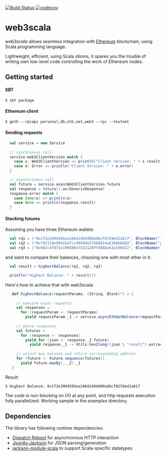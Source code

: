 [![Build Status](https://travis-ci.org/web3scala/web3scala.svg?branch=master)](https://travis-ci.org/web3scala/web3scala)
[![codecov](https://codecov.io/gh/web3scala/web3scala/branch/master/graph/badge.svg)](https://codecov.io/gh/web3scala/web3scala)

# web3scala
_web3scala_ allows seamless integration with [Ethereum](https://www.ethereum.org) blockchain, using Scala programming 
language.

Lightweight, efficient, using Scala idioms, it spares you the trouble of writing own low-level code controlling the 
work of Ethereum nodes.  


## Getting started

#### SBT

    $ sbt package

#### Ethereum client

    $ geth --rpcapi personal,db,eth,net,web3 --rpc --testnet

#### Sending requests

```scala
  val service = new Service
  
  // synchronous call
  service.web3ClientVersion match {
    case s: Web3ClientVersion => println("Client Version: " + s.result)
    case e: Error => println("Client Version: " + e.error)
  }

  // asynchronous call
  val future = service.asyncWeb3ClientVersion.future
  val response = future().as[GenericResponse]
  response.error match {
    case Some(e) => println(e)
    case None => println(response.result)
  }
```

#### Stacking futures

Assuming you have three Ethereum wallets:

```scala
  val rq1 = ("0x1f2e3994505ea24642d94d00a4bcf0159ed1a617", BlockName("latest"))
  val rq2 = ("0xf9C510e90bCb47cc49549e57b80814aE3A8bb683", BlockName("pending"))
  val rq3 = ("0x902c4fD71e196E86e7C82126Ff88ADa63a590d22", BlockNumber(1559297))
```

and want to compare their balances, choosing one with most ether in it:

```scala
  val result = highestBalance(rq1, rq2, rq3)

  println("Highest Balance: " + result())
```

Here's how to achieve that with web3scala:

```scala
   def highestBalance(requestParams: (String, Block)*) = {
     
     // execute async requests
     val responses =
       for (requestParam <- requestParams)
         yield requestParam._1 -> service.asyncEthGetBalance(requestParam._1, requestParam._2)
 
     // parse responses
     val futures =
       for (response <- responses)
         yield for (json <- response._2.future)
           yield response._1 -> Utils.hex2long((json \ "result").extract[String])
 
     // select max balance and return corresponding address
     for (future <- Future.sequence(futures))
       yield future.maxBy(_._2)._1
   }
```

Result:

    $ Highest Balance: 0x1f2e3994505ea24642d94d00a4bcf0159ed1a617

The code is non-blocking on I/O at any point, and http requests execution fully parallelized.
Working sample in the _examples_ directory.

## Dependencies

The library has following runtime dependencies:

* [Dispatch Reboot](https://dispatchhttp.org) for asynchronous HTTP interaction
* [Json4s-Jackson](http://json4s.org) for JSON parsing/generation
* [jackson-module-scala](https://github.com/FasterXML/jackson-module-scala) to support Scala-specific datatypes